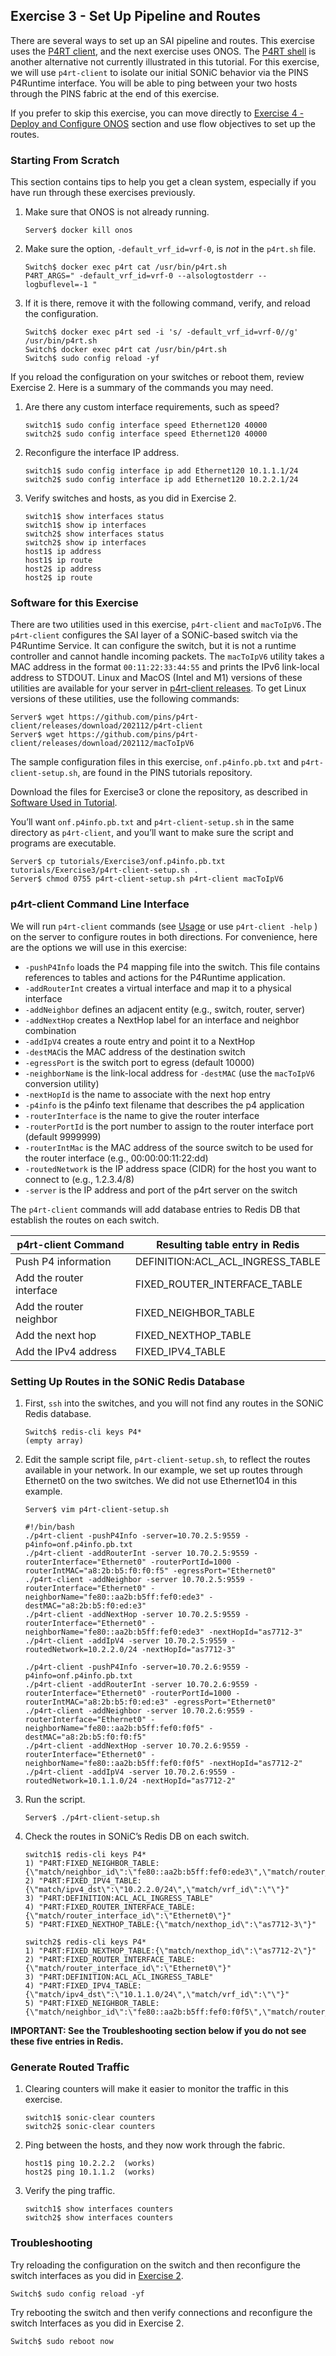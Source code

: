 <!--
Copyright 2021-present Open Networking Foundation

SPDX-License-Identifier: Apache-2.0
-->

## Exercise 3 - Set Up Pipeline and Routes

There are several ways to set up an SAI pipeline and routes. This exercise uses
the [P4RT client](https://github.com/pins/p4rt-client), and the next exercise
uses ONOS. The [P4RT shell](https://github.com/p4lang/p4runtime-shell) is
another alternative not currently illustrated in this tutorial. For this
exercise, we will use `p4rt-client` to isolate our initial SONiC behavior via
the PINS P4Runtime interface. You will be able to ping between your two hosts
through the PINS fabric at the end of this exercise.

If you prefer to skip this exercise, you can move directly to [Exercise 4 -
Deploy and Configure ONOS](../Exercise4) section and use flow objectives to set
up the routes.

### Starting From Scratch

This section contains tips to help you get a clean system, especially if you
have run through these exercises previously.

1. Make sure that ONOS is not already running.

    ```
    Server$ docker kill onos
    ```

2. Make sure the option, `-default_vrf_id=vrf-0`, is _not_ in the `p4rt.sh`
   file.

    ```
    Switch$ docker exec p4rt cat /usr/bin/p4rt.sh
    P4RT_ARGS=" -default_vrf_id=vrf-0 --alsologtostderr --logbuflevel=-1 "
    ```

3. If it is there, remove it with the following command, verify, and reload the
   configuration.

    ```
    Switch$ docker exec p4rt sed -i 's/ -default_vrf_id=vrf-0//g' /usr/bin/p4rt.sh
    Switch$ docker exec p4rt cat /usr/bin/p4rt.sh
    Switch$ sudo config reload -yf
    ```

If you reload the configuration on your switches or reboot them, review Exercise
2. Here is a summary of the commands you may need.

1. Are there any custom interface requirements, such as speed?

    ```
    switch1$ sudo config interface speed Ethernet120 40000
    switch2$ sudo config interface speed Ethernet120 40000
    ```

2. Reconfigure the interface IP address.

    ```
    switch1$ sudo config interface ip add Ethernet120 10.1.1.1/24
    switch2$ sudo config interface ip add Ethernet120 10.2.2.1/24
    ```

3. Verify switches and hosts, as you did in Exercise 2.

    ```
    switch1$ show interfaces status
    switch1$ show ip interfaces
    switch2$ show interfaces status
    switch2$ show ip interfaces
    host1$ ip address
    host1$ ip route
    host2$ ip address
    host2$ ip route
    ```

### Software for this Exercise

There are two utilities used in this exercise, `p4rt-client` and `macToIpV6.`The
`p4rt-client` configures the SAI layer of a SONiC-based switch via the P4Runtime
Service. It can configure the switch, but it is not a runtime controller and
cannot handle incoming packets. The `macToIpV6` utility takes a MAC address in
the format `00:11:22:33:44:55` and prints the IPv6 link-local address to STDOUT.
Linux and MacOS (Intel and M1) versions of these utilities are available for
your server in [p4rt-client
releases](https://github.com/pins/p4rt-client/releases). To get Linux versions
of these utilities, use the following commands:

```
Server$ wget https://github.com/pins/p4rt-client/releases/download/202112/p4rt-client
Server$ wget https://github.com/pins/p4rt-client/releases/download/202112/macToIpV6
```

The sample configuration files in this exercise, `onf.p4info.pb.txt` and
`p4rt-client-setup.sh`, are found in the PINS tutorials repository.

Download the files for Exercise3 or clone the repository, as described in
[Software Used in Tutorial](../README.md#software-used-in-tutorial).

You’ll want `onf.p4info.pb.txt` and `p4rt-client-setup.sh` in the same directory
as `p4rt-client`, and you’ll want to make sure the script and programs are
executable.

```
Server$ cp tutorials/Exercise3/onf.p4info.pb.txt tutorials/Exercise3/p4rt-client-setup.sh .
Server$ chmod 0755 p4rt-client-setup.sh p4rt-client macToIpV6
```

### p4rt-client Command Line Interface

We will run `p4rt-client` commands (see
[Usage](https://github.com/pins/p4rt-client#usage) or use `p4rt-client -help` )
on the server to configure routes in both directions. For convenience, here are
the options we will use in this exercise:

* `-pushP4Info` loads the P4 mapping file into the switch. This file contains
  references to tables and actions for the P4Runtime application.
* `-addRouterInt` creates a virtual interface and map it to a physical interface
* `-addNeighbor` defines an adjacent entity (e.g., switch, router, server)
* `-addNextHop` creates a NextHop label for an interface and neighbor
  combination
* `-addIpV4` creates a route entry and point it to a NextHop
* `-destMAC`is the MAC address of the destination switch
* `-egressPort` is the switch port to egress (default 10000)
* `-neighborName` is the link-local address for `-destMAC` (use the `macToIpV6`
  conversion utility)
* `-nextHopId` is the name to associate with the next hop entry
* `-p4info` is the p4info text filename that describes the p4 application
* `-routerInterface` is the name to give the router interface
* `-routerPortId` is the port number to assign to the router interface port
  (default 9999999)
* `-routerIntMac` is the MAC address of the source switch to be used for the
  router interface (e.g., 00:00:00:11:22:dd)
* `-routedNetwork` is the IP address space (CIDR) for the host you want to
  connect to (e.g., 1.2.3.4/8)
* `-server` is the IP address and port of the p4rt server on the switch

The `p4rt-client` commands will add database entries to Redis DB that establish
the routes on each switch.

| p4rt-client Command      | Resulting table entry in Redis   |
|--------------------------|----------------------------------|
| Push P4 information      | DEFINITION:ACL_ACL_INGRESS_TABLE |
| Add the router interface | FIXED_ROUTER_INTERFACE_TABLE     |
| Add the router neighbor  | FIXED_NEIGHBOR_TABLE             |
| Add the next hop         | FIXED_NEXTHOP_TABLE              |
| Add the IPv4 address     | FIXED_IPV4_TABLE                 |

### Setting Up Routes in the SONiC Redis Database

1. First, `ssh` into the switches, and you will not find any routes in the SONiC
   Redis database.

    ```
    Switch$ redis-cli keys P4*
    (empty array)
    ```

2. Edit the sample script file, `p4rt-client-setup.sh`, to reflect the routes
   available in your network. In our example, we set up routes through Ethernet0
   on the two switches. We did not use Ethernet104 in this example.

    ```
    Server$ vim p4rt-client-setup.sh

    #!/bin/bash
    ./p4rt-client -pushP4Info -server=10.70.2.5:9559 -p4info=onf.p4info.pb.txt
    ./p4rt-client -addRouterInt -server 10.70.2.5:9559 -routerInterface="Ethernet0" -routerPortId=1000 -routerIntMAC="a8:2b:b5:f0:f0:f5" -egressPort="Ethernet0"
    ./p4rt-client -addNeighbor -server 10.70.2.5:9559 -routerInterface="Ethernet0" -neighborName="fe80::aa2b:b5ff:fef0:ede3" -destMAC="a8:2b:b5:f0:ed:e3"
    ./p4rt-client -addNextHop -server 10.70.2.5:9559 -routerInterface="Ethernet0" -neighborName="fe80::aa2b:b5ff:fef0:ede3" -nextHopId="as7712-3"
    ./p4rt-client -addIpV4 -server 10.70.2.5:9559 -routedNetwork=10.2.2.0/24 -nextHopId="as7712-3"

    ./p4rt-client -pushP4Info -server=10.70.2.6:9559 -p4info=onf.p4info.pb.txt
    ./p4rt-client -addRouterInt -server 10.70.2.6:9559 -routerInterface="Ethernet0" -routerPortId=1000 -routerIntMAC="a8:2b:b5:f0:ed:e3" -egressPort="Ethernet0"
    ./p4rt-client -addNeighbor -server 10.70.2.6:9559 -routerInterface="Ethernet0" -neighborName="fe80::aa2b:b5ff:fef0:f0f5" -destMAC="a8:2b:b5:f0:f0:f5"
    ./p4rt-client -addNextHop -server 10.70.2.6:9559 -routerInterface="Ethernet0" -neighborName="fe80::aa2b:b5ff:fef0:f0f5" -nextHopId="as7712-2"
    ./p4rt-client -addIpV4 -server 10.70.2.6:9559 -routedNetwork=10.1.1.0/24 -nextHopId="as7712-2"
    ```

3. Run the script.

    ```
    Server$ ./p4rt-client-setup.sh
    ```

4. Check the routes in SONiC’s Redis DB on each switch.

    ```
    switch1$ redis-cli keys P4*
    1) "P4RT:FIXED_NEIGHBOR_TABLE:{\"match/neighbor_id\":\"fe80::aa2b:b5ff:fef0:ede3\",\"match/router_interface_id\":\"Ethernet0\"}"
    2) "P4RT:FIXED_IPV4_TABLE:{\"match/ipv4_dst\":\"10.2.2.0/24\",\"match/vrf_id\":\"\"}"
    3) "P4RT:DEFINITION:ACL_ACL_INGRESS_TABLE"
    4) "P4RT:FIXED_ROUTER_INTERFACE_TABLE:{\"match/router_interface_id\":\"Ethernet0\"}"
    5) "P4RT:FIXED_NEXTHOP_TABLE:{\"match/nexthop_id\":\"as7712-3\"}"
    
    switch2$ redis-cli keys P4*
    1) "P4RT:FIXED_NEXTHOP_TABLE:{\"match/nexthop_id\":\"as7712-2\"}"
    2) "P4RT:FIXED_ROUTER_INTERFACE_TABLE:{\"match/router_interface_id\":\"Ethernet0\"}"
    3) "P4RT:DEFINITION:ACL_ACL_INGRESS_TABLE"
    4) "P4RT:FIXED_IPV4_TABLE:{\"match/ipv4_dst\":\"10.1.1.0/24\",\"match/vrf_id\":\"\"}"
    5) "P4RT:FIXED_NEIGHBOR_TABLE:{\"match/neighbor_id\":\"fe80::aa2b:b5ff:fef0:f0f5\",\"match/router_interface_id\":\"Ethernet0\"}"
    ```

**IMPORTANT: See the Troubleshooting section below if you do not see these five
entries in Redis.**

### Generate Routed Traffic

1. Clearing counters will make it easier to monitor the traffic in this
   exercise.

    ```
    switch1$ sonic-clear counters
    switch2$ sonic-clear counters
    ```

2. Ping between the hosts, and they now work through the fabric.

    ```
    host1$ ping 10.2.2.2  (works)
    host2$ ping 10.1.1.2  (works)
    ```

3. Verify the ping traffic.

    ```
    switch1$ show interfaces counters
    switch2$ show interfaces counters
    ```

### Troubleshooting

Try reloading the configuration on the switch and then reconfigure the switch
interfaces as you did in [Exercise 2](../Exercise2).

```
Switch$ sudo config reload -yf
```

Try rebooting the switch and then verify connections and reconfigure the switch
Interfaces as you did in Exercise 2.

```
Switch$ sudo reboot now
```
